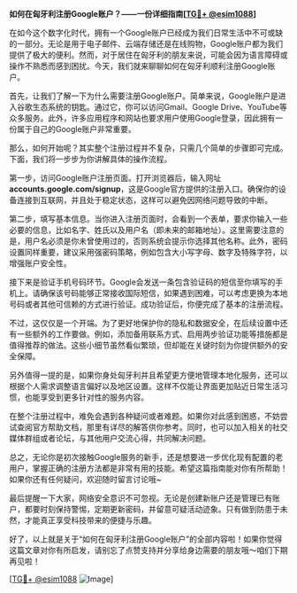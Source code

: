 **如何在匈牙利注册Google账户？——一份详细指南[[TG💪+ @esim1088](https://t.me/s/esim1088)]**

在如今这个数字化时代，拥有一个Google账户已经成为我们日常生活中不可或缺的一部分。无论是用于电子邮件、云端存储还是在线购物，Google账户都为我们提供了极大的便利。然而，对于居住在匈牙利的朋友来说，可能会因为语言障碍或操作不熟悉而感到困扰。今天，我们就来聊聊如何在匈牙利顺利注册Google账户。

首先，让我们了解一下为什么需要注册Google账户。简单来说，Google账户是进入谷歌生态系统的钥匙。通过它，你可以访问Gmail、Google Drive、YouTube等众多服务。此外，许多应用程序和网站也要求用户使用Google登录，因此拥有一份属于自己的Google账户非常重要。

那么，如何开始呢？其实整个注册过程并不复杂，只需几个简单的步骤即可完成。下面，我们将一步步为你讲解具体的操作流程。

第一步，访问Google账户注册页面。打开浏览器后，输入网址 **accounts.google.com/signup**，这是Google官方提供的注册入口。确保你的设备连接到互联网，并且处于稳定状态，这样可以避免因网络问题导致的中断。

第二步，填写基本信息。当你进入注册页面时，会看到一个表单，要求你输入一些必要的信息，比如名字、姓氏以及用户名（即未来的邮箱地址）。这里需要注意的是，用户名必须是你未曾使用过的，否则系统会提示你选择其他名称。此外，密码设置同样重要，建议采用强密码策略，例如包含大小写字母、数字及特殊字符，以增强账户安全性。

接下来是验证手机号码环节。Google会发送一条包含验证码的短信至你填写的手机上。请确保该号码能够正常接收国际短信，如果遇到困难，可以考虑更换为本地号码或者其他可信赖的方式进行验证。成功验证后，你便完成了基本的注册流程。

不过，这仅仅是一个开端。为了更好地保护你的隐私和数据安全，在后续设置中还有一些额外的工作要做。例如，添加备用联系方式、启用两步验证功能等措施都是值得推荐的做法。这些小细节虽然看似繁琐，但却能在关键时刻为你提供额外的安全保障。

另外值得一提的是，如果你身处匈牙利并且希望更方便地管理本地化服务，还可以根据个人需求调整语言偏好以及地区设置。这样不仅能让界面更加贴近日常生活习惯，也能享受到更多针对性的服务内容。

在整个注册过程中，难免会遇到各种疑问或者难题。如果你对此感到困惑，不妨尝试查阅官方帮助文档，那里有详尽的解答供你参考。同时，也可以加入相关的社交媒体群组或者论坛，与其他用户交流心得，共同解决问题。

总之，无论你是初次接触Google服务的新手，还是想要进一步优化现有配置的老用户，掌握正确的注册方法都是非常有用的技能。希望这篇指南能对你有所帮助！如果你还有任何疑问，欢迎随时留言讨论哦~

最后提醒一下大家，网络安全意识不可忽视。无论是创建新账户还是管理已有账户，都要时刻保持警惕，定期更新密码，并留意可疑活动迹象。只有做到防患于未然，才能真正享受科技带来的便捷与乐趣。

好了，以上就是关于“如何在匈牙利注册Google账户”的全部内容啦！如果你觉得这篇文章对你有所启发，请别忘了点赞支持并分享给身边需要的朋友哦～咱们下期再见啦！

[[TG💪+ @esim1088](https://t.me/s/esim1088) ![Image](https://i.postimg.cc/4NQfJmqS/Snipaste-2025-05-13-00-14-12.png)]